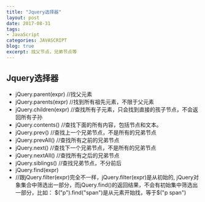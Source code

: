 ```yaml
---
title: "Jquery选择器"
layout: post
date: 2017-08-31
tags:
- JavaScript
categories: JAVASCRIPT
blog: true
excerpt: 找父节点，兄弟节点等
---
```



## Jquery选择器

- jQuery.parent(expr)           //找父元素
- jQuery.parents(expr)          //找到所有祖先元素，不限于父元素
- jQuery.children(expr)        //查找所有子元素，只会找到直接的孩子节点，不会返回所有子孙
- jQuery.contents()            //查找下面的所有内容，包括节点和文本。
- jQuery.prev()                //查找上一个兄弟节点，不是所有的兄弟节点
- jQuery.prevAll()             //查找所有之前的兄弟节点
- jQuery.next()                //查找下一个兄弟节点，不是所有的兄弟节点
- jQuery.nextAll()             //查找所有之后的兄弟节点
- jQuery.siblings()            //查找兄弟节点，不分前后
- jQuery.find(expr)            
- //跟jQuery.filter(expr)完全不一样，jQuery.filter(expr)是从初始的, jQuery对象集合中筛选出一部分，而jQuery.find()的返回结果，不会有初始集中筛选出一部分，比如：
$("p").find("span")是从元素开始找，等于$("p span")

